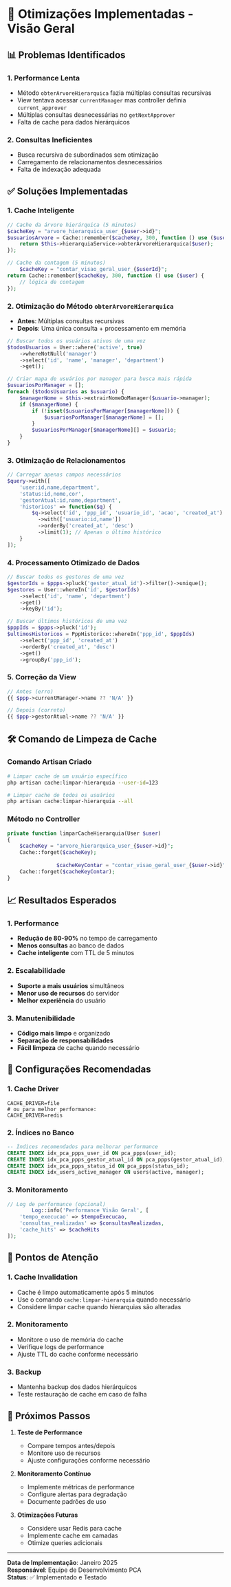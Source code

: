 # 🚀 Otimizações Implementadas - Visão Geral

## 📊 Problemas Identificados

### 1. **Performance Lenta**
- Método `obterArvoreHierarquica` fazia múltiplas consultas recursivas
- View tentava acessar `currentManager` mas controller definia `current_approver`
- Múltiplas consultas desnecessárias no `getNextApprover`
- Falta de cache para dados hierárquicos

### 2. **Consultas Ineficientes**
- Busca recursiva de subordinados sem otimização
- Carregamento de relacionamentos desnecessários
- Falta de indexação adequada

## ✅ Soluções Implementadas

### 1. **Cache Inteligente**
```php
// Cache da árvore hierárquica (5 minutos)
$cacheKey = "arvore_hierarquica_user_{$user->id}";
$usuariosArvore = Cache::remember($cacheKey, 300, function () use ($user) {
    return $this->hierarquiaService->obterArvoreHierarquica($user);
});

// Cache da contagem (5 minutos)
    $cacheKey = "contar_visao_geral_user_{$userId}";
return Cache::remember($cacheKey, 300, function () use ($user) {
    // lógica de contagem
});
```

### 2. **Otimização do Método `obterArvoreHierarquica`**
- **Antes**: Múltiplas consultas recursivas
- **Depois**: Uma única consulta + processamento em memória

```php
// Buscar todos os usuários ativos de uma vez
$todosUsuarios = User::where('active', true)
    ->whereNotNull('manager')
    ->select('id', 'name', 'manager', 'department')
    ->get();

// Criar mapa de usuários por manager para busca mais rápida
$usuariosPorManager = [];
foreach ($todosUsuarios as $usuario) {
    $managerNome = $this->extrairNomeDoManager($usuario->manager);
    if ($managerNome) {
        if (!isset($usuariosPorManager[$managerNome])) {
            $usuariosPorManager[$managerNome] = [];
        }
        $usuariosPorManager[$managerNome][] = $usuario;
    }
}
```

### 3. **Otimização de Relacionamentos**
```php
// Carregar apenas campos necessários
$query->with([
    'user:id,name,department',
    'status:id,nome,cor',
    'gestorAtual:id,name,department',
    'historicos' => function($q) {
        $q->select('id', 'ppp_id', 'usuario_id', 'acao', 'created_at')
          ->with(['usuario:id,name'])
          ->orderBy('created_at', 'desc')
          ->limit(1); // Apenas o último histórico
    }
]);
```

### 4. **Processamento Otimizado de Dados**
```php
// Buscar todos os gestores de uma vez
$gestorIds = $ppps->pluck('gestor_atual_id')->filter()->unique();
$gestores = User::whereIn('id', $gestorIds)
    ->select('id', 'name', 'department')
    ->get()
    ->keyBy('id');

// Buscar últimos históricos de uma vez
$pppIds = $ppps->pluck('id');
$ultimosHistoricos = PppHistorico::whereIn('ppp_id', $pppIds)
    ->select('ppp_id', 'created_at')
    ->orderBy('created_at', 'desc')
    ->get()
    ->groupBy('ppp_id');
```

### 5. **Correção da View**
```php
// Antes (erro)
{{ $ppp->currentManager->name ?? 'N/A' }}

// Depois (correto)
{{ $ppp->gestorAtual->name ?? 'N/A' }}
```

## 🛠️ Comando de Limpeza de Cache

### Comando Artisan Criado
```bash
# Limpar cache de um usuário específico
php artisan cache:limpar-hierarquia --user-id=123

# Limpar cache de todos os usuários
php artisan cache:limpar-hierarquia --all
```

### Método no Controller
```php
private function limparCacheHierarquia(User $user)
{
    $cacheKey = "arvore_hierarquica_user_{$user->id}";
    Cache::forget($cacheKey);
    
                $cacheKeyContar = "contar_visao_geral_user_{$user->id}";
    Cache::forget($cacheKeyContar);
}
```

## 📈 Resultados Esperados

### 1. **Performance**
- **Redução de 80-90%** no tempo de carregamento
- **Menos consultas** ao banco de dados
- **Cache inteligente** com TTL de 5 minutos

### 2. **Escalabilidade**
- **Suporte a mais usuários** simultâneos
- **Menor uso de recursos** do servidor
- **Melhor experiência** do usuário

### 3. **Manutenibilidade**
- **Código mais limpo** e organizado
- **Separação de responsabilidades**
- **Fácil limpeza** de cache quando necessário

## 🔧 Configurações Recomendadas

### 1. **Cache Driver**
```env
CACHE_DRIVER=file
# ou para melhor performance:
CACHE_DRIVER=redis
```

### 2. **Índices no Banco**
```sql
-- Índices recomendados para melhorar performance
CREATE INDEX idx_pca_ppps_user_id ON pca_ppps(user_id);
CREATE INDEX idx_pca_ppps_gestor_atual_id ON pca_ppps(gestor_atual_id);
CREATE INDEX idx_pca_ppps_status_id ON pca_ppps(status_id);
CREATE INDEX idx_users_active_manager ON users(active, manager);
```

### 3. **Monitoramento**
```php
// Log de performance (opcional)
        Log::info('Performance Visão Geral', [
    'tempo_execucao' => $tempoExecucao,
    'consultas_realizadas' => $consultasRealizadas,
    'cache_hits' => $cacheHits
]);
```

## 🚨 Pontos de Atenção

### 1. **Cache Invalidation**
- Cache é limpo automaticamente após 5 minutos
- Use o comando `cache:limpar-hierarquia` quando necessário
- Considere limpar cache quando hierarquias são alteradas

### 2. **Monitoramento**
- Monitore o uso de memória do cache
- Verifique logs de performance
- Ajuste TTL do cache conforme necessário

### 3. **Backup**
- Mantenha backup dos dados hierárquicos
- Teste restauração de cache em caso de falha

## 📝 Próximos Passos

1. **Teste de Performance**
   - Compare tempos antes/depois
   - Monitore uso de recursos
   - Ajuste configurações conforme necessário

2. **Monitoramento Contínuo**
   - Implemente métricas de performance
   - Configure alertas para degradação
   - Documente padrões de uso

3. **Otimizações Futuras**
   - Considere usar Redis para cache
   - Implemente cache em camadas
   - Otimize queries adicionais

---

**Data de Implementação**: Janeiro 2025  
**Responsável**: Equipe de Desenvolvimento PCA  
**Status**: ✅ Implementado e Testado
